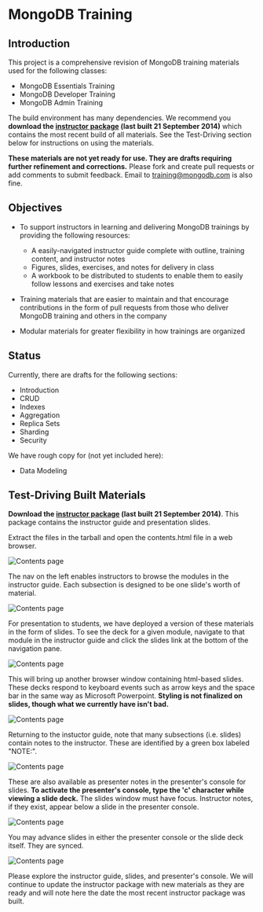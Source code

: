 MongoDB Training
================

Introduction
------------

This project is a comprehensive revision of MongoDB training materials used for the following classes:

- MongoDB Essentials Training
- MongoDB Developer Training
- MongoDB Admin Training

The build environment has many dependencies. We recommend you **download the [instructor package](https://s3.amazonaws.com/edu-static.mongodb.com/training/instructor-package.tar.gz) (last built 21 September 2014)** which contains the most recent build of all materials. See the Test-Driving section below for instructions on using the materials.

**These materials are not yet ready for use. They are drafts requiring further refinement and corrections.** Please fork and create pull requests or add comments to submit feedback. Email to [training@mongodb.com](mailto:training@mongodb.com) is also fine.


Objectives
----------

- To support instructors in learning and delivering MongoDB trainings by providing the following resources:

  - A easily-navigated instructor guide complete with outline, training content, and instructor notes
  - Figures, slides, exercises, and notes for delivery in class
  - A workbook to be distributed to students to enable them to easily follow lessons and exercises and take notes

- Training materials that are easier to maintain and that encourage contributions in the form of pull requests from those who deliver MongoDB training and others in the company
- Modular materials for greater flexibility in how trainings are organized

Status
------

Currently, there are drafts for the following sections:

- Introduction
- CRUD
- Indexes
- Aggregation
- Replica Sets
- Sharding
- Security

We have rough copy for (not yet included here):

- Data Modeling

Test-Driving Built Materials
----------------------------

**Download the [instructor package](https://s3.amazonaws.com/edu-static.mongodb.com/training/instructor-package.tar.gz) (last built 21 September 2014)**. This package contains the instructor guide and presentation slides.

Extract the files in the tarball and open the contents.html file in a web browser.

![Contents page](https://s3.amazonaws.com/edu-static.mongodb.com/training/images/contents.png)

The nav on the left enables instructors to browse the modules in the instructor guide. Each subsection is designed to be one slide's worth of material. 

![Contents page](https://s3.amazonaws.com/edu-static.mongodb.com/training/images/instructor_guide.png)

For presentation to students, we have deployed a version of these materials in the form of slides. To see the deck for a given module, navigate to that module in the instructor guide and click the slides link at the bottom of the navigation pane.

![Contents page](https://s3.amazonaws.com/edu-static.mongodb.com/training/images/instructor_guide_click_slides.png)

This will bring up another browser window containing html-based slides. These decks respond to keyboard events such as arrow keys and the space bar in the same way as Microsoft Powerpoint. **Styling is not finalized on slides, though what we currently have isn't bad.**

![Contents page](https://s3.amazonaws.com/edu-static.mongodb.com/training/images/module_slides.png)

Returning to the instuctor guide, note that many subsections (i.e. slides) contain notes to the instructor. These are identified by a green box labeled "NOTE:".

![Contents page](https://s3.amazonaws.com/edu-static.mongodb.com/training/images/instructor_note_in_guide.png)

These are also available as presenter notes in the presenter's console for slides. **To activate the presenter's console, type the 'c' character while viewing a slide deck.** The slides window must have focus. Instructor notes, if they exist, appear below a slide in the presenter console.

![Contents page](https://s3.amazonaws.com/edu-static.mongodb.com/training/images/presenter_console.png)

You may advance slides in either the presenter console or the slide deck itself. They are synced.

![Contents page](https://s3.amazonaws.com/edu-static.mongodb.com/training/images/presenter_console_with_corresponding_slide.png)

Please explore the instructor guide, slides, and presenter's console. We will continue to update the instructor package with new materials as they are ready and will note here the date the most recent instructor package was built.
